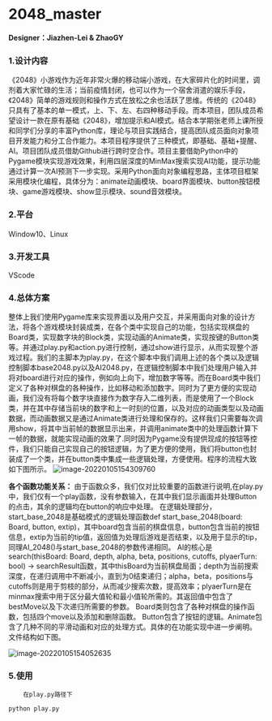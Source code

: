 # 2048_master

**Designer：Jiazhen-Lei & ZhaoGY**

### 1.设计内容

​	《2048》小游戏作为近年非常火爆的移动端小游戏，在大家碎片化的时间里，调剂着大家忙碌的生活；当前疫情封闭，也可以作为一个宿舍消遣的娱乐手段，《2048》简单的游戏规则和操作方式在放松之余也活跃了思维。传统的《2048》只具有了基本的单一模式，上、下、左、右四种移动手段。而本项目，团队成员希望设计一款在原有基础《2048》，增加提示和AI模式。结合本学期张老师上课所授和同学们分享的丰富Python库，理论与项目实践结合，提高团队成员面向对象项目开发能力和分工合作能力。
​	本项目程序提供了三种模式，即基础、基础+提醒、AI。项目团队成员借助Github进行跨时空合作。项目主要借助Python中的Pygame模块实现游戏效果，利用四层深度的MinMax搜索实现AI功能，提示功能通过计算一次AI预测下一步实现。采用Python面向对象编程思路，主体项目框架采用模块化编程，具体分为：animate动画模块、board界面模块、button按钮模块、game游戏模块、show显示模块、sound音效模块。

### 2.平台

Window10、Linux

### 3.开发工具

VScode

### 4.总体方案

​		整体上我们使用Pygame库来实现界面以及用户交互，并采用面向对象的设计方法，将各个游戏模块封装成类，在各个类中实现自己的功能，包括实现棋盘的Board类，实现数字块的Block类，实现动画的Animate类，实现按键的Button类等。并通过play.py和action.py进行控制，通过show进行显示，从而实现整个游戏过程。
​		我们的主脚本为play.py，在这个脚本中我们调用上述的各个类以及逻辑控制脚本base2048.py以及AI2048.py，在逻辑控制脚本中我们处理用户输入并将对board进行对应的操作，例如向上向下，增加数字等等。
​		而在Board类中我们定义了各种对棋盘的各种操作，比如移动和添加数字。同时为了更方便的实现动画，我们没有将每个数字块直接作为数字存入二维列表，而是使用了一个Block类，并在其中存储当前块的数字和上一时刻的位置，以及对应的动画类型以及动画数据，而动画数据又是通过Animate类进行处理和保存的。这样我们只需要每次调用show，将其中当前帧的数据显示出来，并调用animate类中的处理函数计算下一帧的数据，就能实现动画的效果了.
​		同时因为Pygame没有提供现成的按钮等控件，我们只能自己实现自己的按钮逻辑，为了更方便的使用，我们将button也封装成了一个类，并在button类中集成一些逻辑处理，方便使用。程序的流程大致如下图所示。
![image-20220105154309760](C:\Users\DEcade\AppData\Roaming\Typora\typora-user-images\image-20220105154309760.png)     

**各个函数功能关系：**
由于函数众多，我们仅对比较重要的函数进行说明,在play.py中，我们仅有一个play函数，没有参数输入，在其中我们显示画面并处理Button的点击，其余的逻辑均在button的响应中处理。
		在逻辑处理部分，start_base_2048是基础模式的逻辑处理函数def start_base_2048(board: Board, button, extip)，其中board包含当前的棋盘信息，button包含当前的按钮信息，extip为当前的tip值，返回值为处理后游戏是否结束，以及用于显示的tip，同理AI_2048()与start_base_2048的参数传递相同。
		AI的核心是search(thisBoard: Board, depth, alpha, beta, positions, cutoffs, plyaerTurn: bool) -> searchResult函数，其中thisBoard为当前棋盘局面；depth为当前搜索深度，在递归调用中不断减小，直到为0结束递归；alpha，beta，positions与cutoffs则是用于剪枝的部分，从而减少搜索次数，提高效率；plyaerTurn是在minmax搜索中用于区分最大值轮和最小值轮所需的。其返回值中包含了bestMove以及下次递归所需要的参数。
		Board类则包含了各种对棋盘的操作函数，包括四个move以及添加和删除函数。 Button包含了按钮的逻辑。Animate包含了几种不同的平滑动画和对应的处理方式。具体的在功能实现中进一步阐明。
		文件结构如下图。

![image-20220105154052635](C:\Users\DEcade\AppData\Roaming\Typora\typora-user-images\image-20220105154052635.png)

### 5.使用

 		在play.py路径下

```python
python play.py
```

